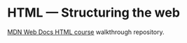 
# HTML — Structuring the web

[MDN Web Docs HTML course](https://developer.mozilla.org/docs/Learn/HTML) walkthrough repository.